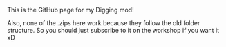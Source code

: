 This is the GitHub page for my Digging mod!

Also, none of the .zips here work because they follow the old folder structure. So you should just subscribe to it on the workshop if you want it xD
